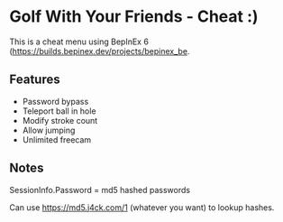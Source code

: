 # Golf With Your Friends - Cheat :)
This is a cheat menu using BepInEx 6 (https://builds.bepinex.dev/projects/bepinex_be.


## Features
- Password bypass
- Teleport ball in hole
- Modify stroke count
- Allow jumping
- Unlimited freecam



## Notes
SessionInfo.Password = md5 hashed passwords
  
  Can use https://md5.j4ck.com/1 (whatever you want) to lookup hashes.
